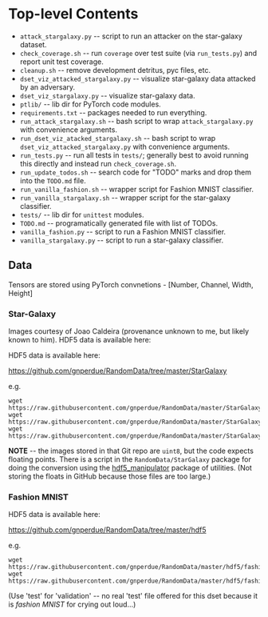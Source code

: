 # Top-level Contents

* `attack_stargalaxy.py` -- script to run an attacker on the star-galaxy
  dataset.
* `check_coverage.sh` -- run `coverage` over test suite (via `run_tests.py`)
  and report unit test coverage.
* `cleanup.sh` -- remove development detritus, pyc files, etc.
* `dset_viz_attacked_stargalaxy.py` -- visualize star-galaxy data attacked by
  an adversary.
* `dset_viz_stargalaxy.py` -- visualize star-galaxy data.
* `ptlib/` -- lib dir for PyTorch code modules.
* `requirements.txt` -- packages needed to run everything.
* `run_attack_stargalaxy.sh` -- bash script to wrap `attack_stargalaxy.py` with
  convenience arguments.
* `run_dset_viz_atacked_stargalaxy.sh` -- bash script to wrap
  `dset_viz_attacked_stargalaxy.py` with convenience arguments.
* `run_tests.py` -- run all tests in `tests/`; generally best to avoid running
  this directly and instead run `check_coverage.sh`.
* `run_update_todos.sh` -- search code for "TODO" marks and drop them into the
  `TODO.md` file.
* `run_vanilla_fashion.sh` -- wrapper script for Fashion MNIST classifier.
* `run_vanilla_stargalaxy.sh` -- wrapper script for the star-galaxy classifier.
* `tests/` -- lib dir for `unittest` modules.
* `TODO.md` -- programatically generated file with list of TODOs.
* `vanilla_fashion.py` -- script to run a Fashion MNIST classifier.
* `vanilla_stargalaxy.py` -- script to run a star-galaxy classifier.

## Data

Tensors are stored using PyTorch convnetions - [Number, Channel, Width, Height]

### Star-Galaxy

Images courtesy of Joao Caldeira (provenance unknown to me, but likely known to
him). HDF5 data is available here:

HDF5 data is available here:

https://github.com/gnperdue/RandomData/tree/master/StarGalaxy

e.g.

```
wget https://raw.githubusercontent.com/gnperdue/RandomData/master/StarGalaxy/stargalaxy_real_pt_test.hdf5
wget https://raw.githubusercontent.com/gnperdue/RandomData/master/StarGalaxy/stargalaxy_real_pt_train.hdf5
wget https://raw.githubusercontent.com/gnperdue/RandomData/master/StarGalaxy/stargalaxy_real_pt_valid.hdf5
```

**NOTE** -- the images stored in that Git repo are `uint8`, but the code expects
floating points. There is a script in the `RandomData/StarGalaxy` package for
doing the conversion using the [hdf5_manipulator](https://github.com/gnperdue/hdf5_manipulator)
package of utilities. (Not storing the floats in GitHub because those files are
too large.)

### Fashion MNIST

HDF5 data is available here:

https://github.com/gnperdue/RandomData/tree/master/hdf5

e.g.

```
wget https://raw.githubusercontent.com/gnperdue/RandomData/master/hdf5/fashion_test.hdf5
wget https://raw.githubusercontent.com/gnperdue/RandomData/master/hdf5/fashion_train.hdf5
```

(Use 'test' for 'validation' -- no real 'test' file offered for this dset
because it is _fashion MNIST_ for crying out loud...)
